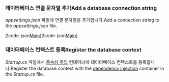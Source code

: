 <a name="cs"></a>
### <a name="add-a-database-connection-string"></a><span data-ttu-id="39015-101">데이터베이스 연결 문자열 추가</span><span class="sxs-lookup"><span data-stu-id="39015-101">Add a database connection string</span></span>

<span data-ttu-id="39015-102">*appsettings.json* 파일에 연결 문자열을 추가합니다.</span><span class="sxs-lookup"><span data-stu-id="39015-102">Add a connection string to the *appsettings.json* file.</span></span>

<span data-ttu-id="39015-103">[!code-json[Main](../../tutorials/razor-pages/razor-pages-start/sample/RazorPagesMovie/appsettings_SQLite.json?highlight=8-10)]</span><span class="sxs-lookup"><span data-stu-id="39015-103">[!code-json[Main](../../tutorials/razor-pages/razor-pages-start/sample/RazorPagesMovie/appsettings_SQLite.json?highlight=8-10)]</span></span>

<a name="reg"></a>
###  <a name="register-the-database-context"></a><span data-ttu-id="39015-104">데이터베이스 컨텍스트 등록</span><span class="sxs-lookup"><span data-stu-id="39015-104">Register the database context</span></span>

<span data-ttu-id="39015-105">*Startup.cs* 파일에서 [종속성 주입](xref:fundamentals/dependency-injection) 컨테이너에 데이터베이스 컨텍스트를 등록합니다.</span><span class="sxs-lookup"><span data-stu-id="39015-105">Register the database context with the [dependency injection](xref:fundamentals/dependency-injection) container in the *Startup.cs* file.</span></span>